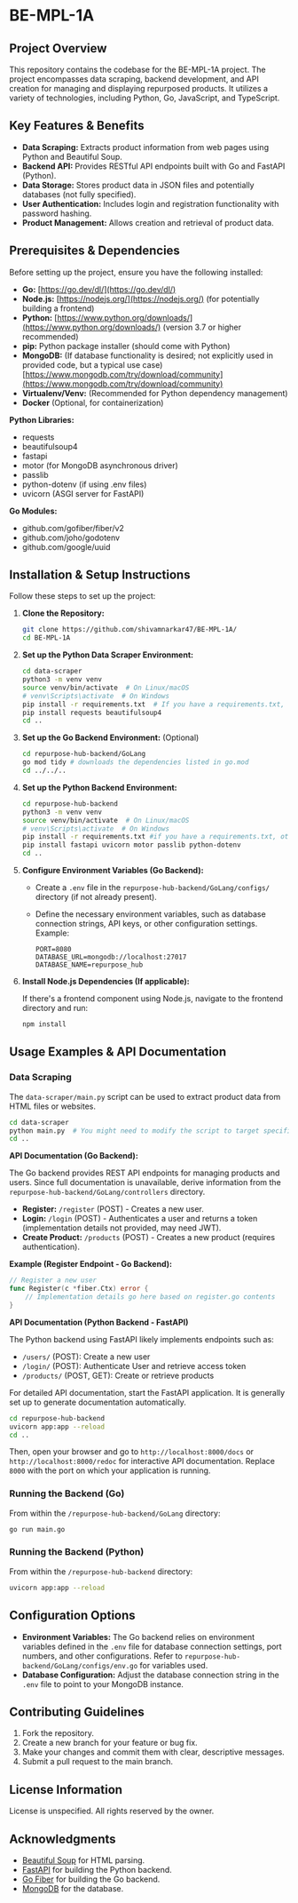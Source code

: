# BE-MPL-1A

## Project Overview

This repository contains the codebase for the BE-MPL-1A project. The project encompasses data scraping, backend development, and API creation for managing and displaying repurposed products. It utilizes a variety of technologies, including Python, Go, JavaScript, and TypeScript.

## Key Features & Benefits

*   **Data Scraping:** Extracts product information from web pages using Python and Beautiful Soup.
*   **Backend API:** Provides RESTful API endpoints built with Go and FastAPI (Python).
*   **Data Storage:** Stores product data in JSON files and potentially databases (not fully specified).
*   **User Authentication:** Includes login and registration functionality with password hashing.
*   **Product Management:** Allows creation and retrieval of product data.

## Prerequisites & Dependencies

Before setting up the project, ensure you have the following installed:

*   **Go:**  [https://go.dev/dl/](https://go.dev/dl/)
*   **Node.js:** [https://nodejs.org/](https://nodejs.org/) (for potentially building a frontend)
*   **Python:** [https://www.python.org/downloads/](https://www.python.org/downloads/) (version 3.7 or higher recommended)
*   **pip:** Python package installer (should come with Python)
*   **MongoDB:** (If database functionality is desired; not explicitly used in provided code, but a typical use case) [https://www.mongodb.com/try/download/community](https://www.mongodb.com/try/download/community)
*   **Virtualenv/Venv:** (Recommended for Python dependency management)
*   **Docker** (Optional, for containerization)

**Python Libraries:**

*   requests
*   beautifulsoup4
*   fastapi
*   motor (for MongoDB asynchronous driver)
*   passlib
*   python-dotenv (if using .env files)
*   uvicorn (ASGI server for FastAPI)

**Go Modules:**

*   github.com/gofiber/fiber/v2
*   github.com/joho/godotenv
*   github.com/google/uuid

## Installation & Setup Instructions

Follow these steps to set up the project:

1.  **Clone the Repository:**

    ```bash
    git clone https://github.com/shivamnarkar47/BE-MPL-1A/
    cd BE-MPL-1A
    ```

2.  **Set up the Python Data Scraper Environment:**

    ```bash
    cd data-scraper
    python3 -m venv venv
    source venv/bin/activate  # On Linux/macOS
    # venv\Scripts\activate  # On Windows
    pip install -r requirements.txt  # If you have a requirements.txt, otherwise install the packages manually:
    pip install requests beautifulsoup4
    cd ..
    ```

3.  **Set up the Go Backend Environment:** (Optional)

    ```bash
    cd repurpose-hub-backend/GoLang
    go mod tidy # downloads the dependencies listed in go.mod
    cd ../../..
    ```

4.  **Set up the Python Backend Environment:**

    ```bash
    cd repurpose-hub-backend
    python3 -m venv venv
    source venv/bin/activate  # On Linux/macOS
    # venv\Scripts\activate  # On Windows
    pip install -r requirements.txt #if you have a requirements.txt, otherwise install the packages manually
    pip install fastapi uvicorn motor passlib python-dotenv
    cd ..

    ```

5.  **Configure Environment Variables (Go Backend):**

    *   Create a `.env` file in the `repurpose-hub-backend/GoLang/configs/` directory (if not already present).
    *   Define the necessary environment variables, such as database connection strings, API keys, or other configuration settings. Example:

        ```
        PORT=8080
        DATABASE_URL=mongodb://localhost:27017
        DATABASE_NAME=repurpose_hub
        ```

6. **Install Node.js Dependencies (If applicable):**

    If there's a frontend component using Node.js, navigate to the frontend directory and run:

    ```bash
    npm install
    ```

## Usage Examples & API Documentation

### Data Scraping

The `data-scraper/main.py` script can be used to extract product data from HTML files or websites.

```bash
cd data-scraper
python main.py  # You might need to modify the script to target specific websites or files
cd ..
```

**API Documentation (Go Backend):**

The Go backend provides REST API endpoints for managing products and users.  Since full documentation is unavailable, derive information from the `repurpose-hub-backend/GoLang/controllers` directory.

*   **Register:** `/register` (POST) - Creates a new user.
*   **Login:** `/login` (POST) - Authenticates a user and returns a token (implementation details not provided, may need JWT).
*   **Create Product:** `/products` (POST) - Creates a new product (requires authentication).

**Example (Register Endpoint - Go Backend):**
```go
// Register a new user
func Register(c *fiber.Ctx) error {
    // Implementation details go here based on register.go contents
}
```

**API Documentation (Python Backend - FastAPI)**

The Python backend using FastAPI likely implements endpoints such as:

*   `/users/` (POST): Create a new user
*   `/login/` (POST): Authenticate User and retrieve access token
*   `/products/` (POST, GET): Create or retrieve products

For detailed API documentation, start the FastAPI application. It is generally set up to generate documentation automatically.

```bash
cd repurpose-hub-backend
uvicorn app:app --reload
cd ..
```

Then, open your browser and go to `http://localhost:8000/docs` or `http://localhost:8000/redoc` for interactive API documentation. Replace `8000` with the port on which your application is running.

### Running the Backend (Go)
From within the `/repurpose-hub-backend/GoLang` directory:
```bash
go run main.go
```
### Running the Backend (Python)

From within the `/repurpose-hub-backend` directory:

```bash
uvicorn app:app --reload
```

## Configuration Options

*   **Environment Variables:**  The Go backend relies on environment variables defined in the `.env` file for database connection settings, port numbers, and other configurations.  Refer to `repurpose-hub-backend/GoLang/configs/env.go` for variables used.
*   **Database Configuration:**  Adjust the database connection string in the `.env` file to point to your MongoDB instance.

## Contributing Guidelines

1.  Fork the repository.
2.  Create a new branch for your feature or bug fix.
3.  Make your changes and commit them with clear, descriptive messages.
4.  Submit a pull request to the main branch.

## License Information

License is unspecified. All rights reserved by the owner.

## Acknowledgments

*   [Beautiful Soup](https://www.crummy.com/software/BeautifulSoup/bs4/doc/) for HTML parsing.
*   [FastAPI](https://fastapi.tiangolo.com/) for building the Python backend.
*   [Go Fiber](https://github.com/gofiber/fiber) for building the Go backend.
*   [MongoDB](https://www.mongodb.com/) for the database.
